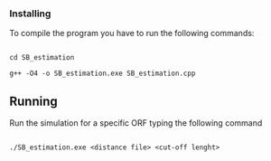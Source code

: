 ### Installing

To compile the program you have to run the following commands:

```

cd SB_estimation

g++ -O4 -o SB_estimation.exe SB_estimation.cpp

```

## Running

Run the simulation for a specific ORF typing the following command

```

./SB_estimation.exe <distance file> <cut-off lenght>

```

